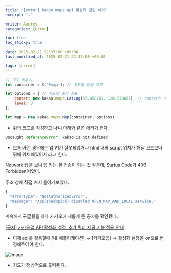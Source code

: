 ```yaml
---
title: "[error] kakao maps api 활성화 관련 에러"
excerpt: "."

writer: Audrey
categories: [error]

toc: true
toc_sticky: true

date: 2025-02-21 22:37:00 +09:00
last_modified_at: 2025-02-21 22:37:00 +09:00

tags: [error]
---
```


```jsx
// 지도 띄우기
let container = $('#map'); // 지도를 담을 영역

let options = { // 지도의 중심 좌표
    center: new kakao.maps.LatLng(33.450701, 126.570667), // center는 지도 생성에 반드시 필요함! 인자는 위도, 경도
    level: 3
};

let map = new kakao.maps.Map(container, options);
```

- 위의 코드를 작성하고 나니 아래와 같은 에러가 뜬다.

```jsx
Uncaught ReferenceError: kakao is not defined
```

- 보통 이런 경우에는 앱 키가 잘못되었거나 html 내의 script 위치가 해당 코드보다 뒤에 위치해있어서 라고 한다.

Network 탭을 보니 앱 키는 잘 전송이 되는 것 같은데, Status Code가 403 Forbidden이었다. 

주소 창에 직접 쳐서 들어가보았다.

```jsx
{
  "errorType": "NotAuthorizedError",
  "message": "App(snackpick) disabled OPEN_MAP_AND_LOCAL service."
}
```

계속해서 구글링을 하다 카카오에 새롭게 뜬 공지를 확인했다.

[[공지] 카카오맵 API 활성화 설정, 추가 쿼터 제공 기능 적용 안내](https://devtalk.kakao.com/t/api/140875)

- 이제 api를 활용할때 [내 애플리케이션] → [카카오맵] → 활성화 설정을 on으로 변경해주어야 한다.

![Image](https://github.com/user-attachments/assets/077a8f23-56f6-4851-9e45-76232d90d911)

- 지도가 정상적으로 출력된다.